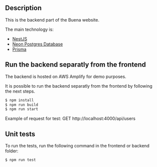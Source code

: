## Description

This is the backend part of the Buena website. 

The main technology is:
- [NestJS](https://nestjs.com/)
- [Neon Postgres Database](https://console.neon.tech/)
- [Prisma](https://www.prisma.io/)

## Run the backend separatly from the frontend

The backend is hosted on AWS Amplify for demo purposes.

It is possible to run the backend separatly from the frontend by following the next steps.

```bash
$ npm install
$ npm run build
$ npm run start
```
Example of request for test: GET http://localhost:4000/api/users

## Unit tests

To run the tests, run the following command in the frontend or backend folder:

```bash
$ npm run test
```
